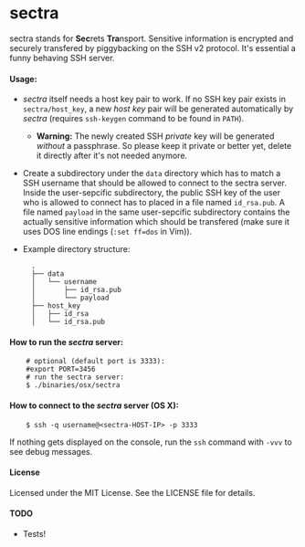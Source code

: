sectra
==========

sectra stands for **Sec**rets **Tra**nsport. Sensitive information is encrypted and securely transfered by piggybacking on the SSH v2 protocol.
It's essential a funny behaving SSH server.

#### Usage:

- _sectra_ itself needs a host key pair to work. If no SSH key pair exists in `sectra/host_key`, a new _host key_ pair will be generated automatically by _sectra_ (requires `ssh-keygen` command to be found in `PATH`).
  - **Warning:** The newly created SSH _private_ key will be generated *without* a passphrase. So please keep it private or better yet, delete it directly after it's not needed anymore. 

- Create a subdirectory under the `data` directory which has to match a SSH username that should be allowed to connect to the sectra server. Inside the user-sepcific subdirectory, the public SSH key of the user who is allowed to connect has to placed in a file named `id_rsa.pub`.
A file named `payload` in the same user-sepcific subdirectory contains the actually sensitive information which should be transfered (make sure it uses DOS line endings (`:set ff=dos` in Vim)).

- Example directory structure:

        .
        ├── data
        │   └── username
        │       ├── id_rsa.pub
        │       └── payload
        ├── host_key
        │   ├── id_rsa
        │   └── id_rsa.pub

#### How to run the _sectra_ server:

    	# optional (default port is 3333):
    	#export PORT=3456
    	# run the sectra server:
    	$ ./binaries/osx/sectra

#### How to connect to the _sectra_ server (OS X):

        $ ssh -q username@<sectra-HOST-IP> -p 3333
If nothing gets displayed on the console, run the `ssh` command with `-vvv` to see debug messages.

#### License

Licensed under the MIT License. See the LICENSE file for details.

#### TODO

- Tests!
